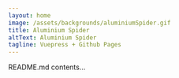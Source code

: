 ```yaml
---
layout: home
image: /assets/backgrounds/aluminiumSpider.gif
title: Aluminium Spider
altText: Aluminium Spider
tagline: Vuepress + Github Pages
---
```

README.md contents...

